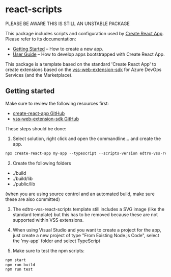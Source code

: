 # react-scripts

PLEASE BE AWARE THIS IS STILL AN UNSTABLE PACKAGE

This package includes scripts and configuration used by [Create React App](https://github.com/facebook/create-react-app).<br>
Please refer to its documentation:

- [Getting Started](https://facebook.github.io/create-react-app/docs/getting-started) – How to create a new app.
- [User Guide](https://facebook.github.io/create-react-app/) – How to develop apps bootstrapped with Create React App.

This package is a template based on the standard 'Create React App' to create extensions based on the [vss-web-extension-sdk](https://github.com/Microsoft/vss-web-extension-sdk) for Azure DevOps Services (and the Marketplace).

## Getting started

Make sure to review the following resources first:

- [create-react-app GitHub](https://github.com/facebook/create-react-app)
- [vss-web-extension-sdk GitHub](https://github.com/Microsoft/vss-web-extension-sdk)

These steps should be done:

1. Select solution, right click and open the commandline... and create the app.

```js
npx create-react-app my-app --typescript --scripts-version edtro-vss-react-scripts
```

2. Create the following folders

- ./build
- ./build/lib
- ./public/lib

(when you are using source control and an automated build, make sure these are also committed)

3. The edtro-vss-react-scripts template still includes a SVG image (like the standard template) but this has to be removed because these are not supported within VSS extensions.

4. When using Visual Studio and you want to create a project for the app, just create a new project of type "From Existing Node.js Code", select the 'my-app' folder and select TypeScript

5. Make sure to test the npm scripts:

```cmd
npm start
npm run build
npm run test
```
